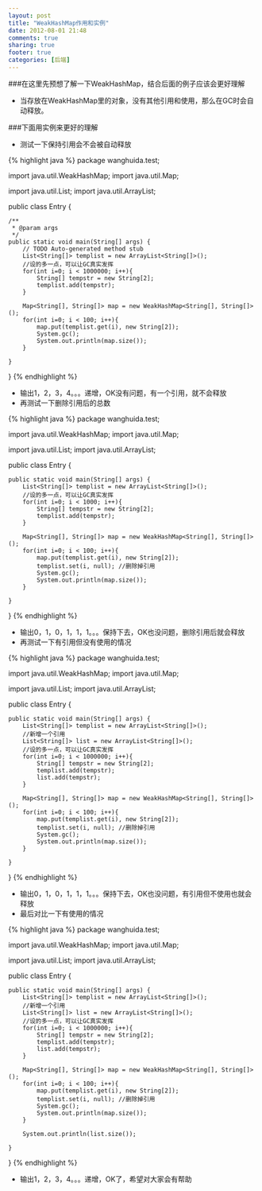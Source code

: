 ```yaml
---
layout: post
title: "WeakHashMap作用和实例"
date: 2012-08-01 21:48
comments: true
sharing: true
footer: true
categories: [后端]
---
```



###在这里先预想了解一下WeakHashMap，结合后面的例子应该会更好理解
+ 当存放在WeakHashMap里的对象，没有其他引用和使用，那么在GC时会自动释放。

###下面用实例来更好的理解
+ 测试一下保持引用会不会被自动释放

{% highlight java %}
package wanghuida.test;

import java.util.WeakHashMap;
import java.util.Map;

import java.util.List;
import java.util.ArrayList;

public class Entry {

    /**
     * @param args
     */
    public static void main(String[] args) {
        // TODO Auto-generated method stub
        List<String[]> templist = new ArrayList<String[]>();  
        //设的多一点，可以让GC真实发挥
        for(int i=0; i < 1000000; i++){
            String[] tempstr = new String[2];
            templist.add(tempstr);
        }
        
        Map<String[], String[]> map = new WeakHashMap<String[], String[]>();
        for(int i=0; i < 100; i++){
            map.put(templist.get(i), new String[2]);
            System.gc();
            System.out.println(map.size());
        }

    }

}
{% endhighlight %}

<!-- more -->
+ 输出1，2，3，4。。。递增，OK没有问题，有一个引用，就不会释放
+ 再测试一下删除引用后的总数

{% highlight java %}
package wanghuida.test;

import java.util.WeakHashMap;
import java.util.Map;

import java.util.List;
import java.util.ArrayList;

public class Entry {

    public static void main(String[] args) {
        List<String[]> templist = new ArrayList<String[]>();  
        //设的多一点，可以让GC真实发挥
        for(int i=0; i < 1000; i++){
            String[] tempstr = new String[2];
            templist.add(tempstr);
        }
        
        Map<String[], String[]> map = new WeakHashMap<String[], String[]>();
        for(int i=0; i < 100; i++){
            map.put(templist.get(i), new String[2]);
            templist.set(i, null); //删除掉引用 
            System.gc();
            System.out.println(map.size());
        }

    }

}
{% endhighlight %}

+ 输出0，1，0，1，1，1。。。保持下去，OK也没问题，删除引用后就会释放
+ 再测试一下有引用但没有使用的情况

{% highlight java %}
package wanghuida.test;

import java.util.WeakHashMap;
import java.util.Map;

import java.util.List;
import java.util.ArrayList;

public class Entry {

    public static void main(String[] args) {
        List<String[]> templist = new ArrayList<String[]>();  
        //新增一个引用
        List<String[]> list = new ArrayList<String[]>();  
        //设的多一点，可以让GC真实发挥
        for(int i=0; i < 1000000; i++){
            String[] tempstr = new String[2];
            templist.add(tempstr);
            list.add(tempstr);
        }
        
        Map<String[], String[]> map = new WeakHashMap<String[], String[]>();
        for(int i=0; i < 100; i++){
            map.put(templist.get(i), new String[2]);
            templist.set(i, null); //删除掉引用 
            System.gc();
            System.out.println(map.size());
        }

    }

}
{% endhighlight %}

+ 输出0，1，0，1，1，1。。。保持下去，OK也没问题，有引用但不使用也就会释放
+ 最后对比一下有使用的情况

{% highlight java %}
package wanghuida.test;

import java.util.WeakHashMap;
import java.util.Map;

import java.util.List;
import java.util.ArrayList;

public class Entry {

    public static void main(String[] args) {
        List<String[]> templist = new ArrayList<String[]>();  
        //新增一个引用
        List<String[]> list = new ArrayList<String[]>();  
        //设的多一点，可以让GC真实发挥
        for(int i=0; i < 1000000; i++){
            String[] tempstr = new String[2];
            templist.add(tempstr);
            list.add(tempstr);
        }
        
        Map<String[], String[]> map = new WeakHashMap<String[], String[]>();
        for(int i=0; i < 100; i++){
            map.put(templist.get(i), new String[2]);
            templist.set(i, null); //删除掉引用 
            System.gc();
            System.out.println(map.size());
        }
        
        System.out.println(list.size());

    }

}
{% endhighlight %}

+ 输出1，2，3，4。。。递增，OK了，希望对大家会有帮助
